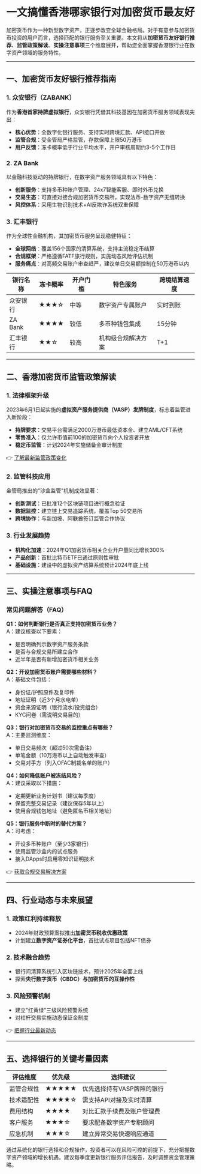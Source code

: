 # 一文搞懂香港哪家银行对加密货币最友好

加密货币作为一种新型数字资产，正逐步改变全球金融格局。对于有意参与加密货币投资的用户而言，选择匹配的银行服务至关重要。本文将从**加密货币友好银行推荐**、**监管政策解读**、**实操注意事项**三个维度展开，帮助您全面掌握香港银行业在数字资产领域的服务特性。

---

## 一、加密货币友好银行推荐指南

### 1. 众安银行（ZABANK）
作为**香港首家持牌虚拟银行**，众安银行凭借其科技基因在加密货币服务领域表现突出：
- **核心优势**：全数字化银行服务、支持实时跨境汇款、API接口开放
- **监管合规**：受金管局严格监管，存款保障上限50万港币
- **用户反馈**：冻卡概率低于行业平均水平，开户审核周期约3-5个工作日

### 2. ZA Bank
以金融科技驱动的持牌银行，在数字资产服务领域具有以下特色：
- **创新服务**：支持多币种账户管理、24x7智能客服、即时外币兑换
- **交易生态**：可直接对接合规加密货币交易所，实现法币-数字资产无缝转换
- **风控体系**：采用生物识别技术+AI反欺诈系统双重保障

### 3. 汇丰银行
作为全球性金融机构，其加密货币服务呈现稳健特征：
- **全球网络**：覆盖156个国家的清算系统，支持主流稳定币结算
- **合规框架**：严格遵循FATF旅行规则，实施动态风险评估机制
- **服务痛点**：对高频交易账户审查趋严，建议单日交易额控制在50万港币以内

| 银行名称   | 冻卡概率 | 开户门槛 | 特色服务               | 跨境结算速度 |
|------------|----------|----------|------------------------|--------------|
| 众安银行   | ★★★☆     | 中等     | 数字资产专属账户       | 实时到账     |
| ZA Bank    | ★★★★     | 较低     | 多币种钱包集成         | 15分钟       |
| 汇丰银行   | ★★☆      | 较高     | 机构级合规解决方案     | T+1          |

---

## 二、香港加密货币监管政策解读

### 1. 法律框架升级
2023年6月1日起实施的**虚拟资产服务提供商（VASP）发牌制度**，标志着监管进入新阶段：
- **持牌要求**：交易平台需满足2000万港币最低资本金、建立AML/CFT系统
- **零售准入**：仅允许市值前100的加密货币向个人投资者开放
- **稳定币监管**：计划2024年实施储备金审计制度

👉 [了解最新监管政策变化](https://bit.ly/okx_welcome)

### 2. 监管科技应用
金管局推出的"沙盒监管"机制成效显著：
- **创新测试**：已批准12个区块链项目进行概念验证
- **数据监控**：建立链上交易追踪系统，覆盖Top 50交易所
- **跨境协作**：与新加坡、阿联酋签订监管合作协议

### 3. 行业发展趋势
- **机构化加速**：2024年Q1加密货币相关企业开户量同比增长300%
- **产品创新**：首批比特币ETF已通过原则性审批
- **基础设施**：建设中的虚拟资产结算系统预计2024年底上线

---

## 三、实操注意事项与FAQ

### 常见问题解答（FAQ）

**Q1：如何判断银行是否真正支持加密货币业务？**  
A：建议核查以下要素：
- 是否明确列示数字资产服务条款
- 是否与合规交易所建立合作
- 近半年是否有新增加密货币相关业务

**Q2：开设加密货币账户需要哪些材料？**  
A：基础文件包括：
- 身份证/护照原件及复印件
- 地址证明（近3个月水电单）
- 资金来源证明（银行流水/投资组合）
- KYC问卷（需说明交易目的）

**Q3：银行对加密货币交易的监控重点有哪些？**  
A：主要监测维度：
- 单日交易频次（超过50次需备注）
- 单笔金额（10万港币以上自动触发审查）
- 交易对手方（列入OFAC制裁名单的账户）

**Q4：如何降低账户被冻结风险？**  
A：建议采取以下措施：
- 定期更新业务计划书（建议每季度）
- 保留完整交易记录（建议保存5年以上）
- 使用合规钱包地址（避免匿名币相关地址）

**Q5：银行服务中断时的替代方案？**  
A：可考虑：
- 开设多币种账户（至少3家银行）
- 使用监管沙盒内的试点服务
- 接入DApps时启用零知识证明技术

👉 [获取合规交易解决方案](https://bit.ly/okx_welcome)

---

## 四、行业动态与未来展望

### 1. 政策红利持续释放
- 2024年财政预算案拟推出**加密货币税收优惠政策**
- 计划建立**数字资产证券化平台**，首批试点项目包括NFT债券

### 2. 技术融合趋势
- 银行间清算系统引入区块链技术，预计2025年全面上线
- 探索**央行数字货币（CBDC）与加密货币的互操作性**

### 3. 风险预警机制
- 建立"红黄绿"三级风险预警系统
- 对杠杆交易实施动态保证金制度

👉 [把握行业最新动态](https://bit.ly/okx_welcome)

---

## 五、选择银行的关键考量因素

| 评估维度     | 优先级 | 选择建议                     |
|--------------|--------|------------------------------|
| 监管合规性   | ★★★★★  | 优先选择持有VASP牌照的银行   |
| 技术适配性   | ★★★★☆  | 需支持API对接及实时清算      |
| 费用结构     | ★★★★   | 对比汇款手续费及账户管理费   |
| 客户服务     | ★★★☆   | 要求配备数字资产专职顾问     |
| 应急机制     | ★★★☆   | 建立异常交易快速响应通道     |

通过系统化的银行选择和合规操作，投资者可以在风险可控的前提下，充分把握数字资产领域的增长机遇。建议每季度更新银行服务评估报告，及时调整资金管理策略。